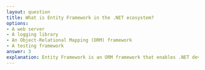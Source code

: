 ```yaml
---
layout: question
title: What is Entity Framework in the .NET ecosystem?
options:
- A web server
- A logging library
- An Object-Relational Mapping (ORM) framework
- A testing framework
answer: 3
explanation: Entity Framework is an ORM framework that enables .NET developers to work with databases using .NET objects, eliminating the need for most data-access code that developers usually need to write.
---
```

